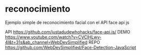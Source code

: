 # reconocimiento
Ejemplo simple de reconocimiento facial con el API face api js

API
https://github.com/justadudewhohacks/face-api.js/
DEMO
https://www.youtube.com/watch?v=CVClHLwv-4I&t=31s&ab_channel=WebDevSimplified
REPO
https://github.com/WebDevSimplified/Face-Detection-JavaScript
